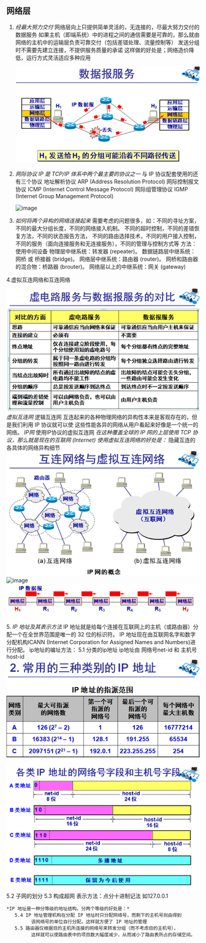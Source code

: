 ##  网络层
1. *经最大努力交付*
   网络层向上只提供简单灵活的，无连接的，尽最大努力交付的数据服务
   如果主机（即端系统）中的进程之间的通信需要是可靠的，那么就由网络的主机中的运输层负责可靠交付（包括差错处理、流量控制等）
   发送分组时不需要先建立连接，不提供服务质量的承诺
       这样做的好处是；网络造价降低，运行方式灵活适应多种应用
   
   ![image](https://github.com/liusiqincoder/picture/blob/master/%E7%BD%91%E7%BB%9C%E5%B1%82001.png)
   
2. *网际协议 IP 是 TCP/IP 体系中两个最主要的协议之一*
   与 IP 协议配套使用的还有三个协议
       地址解析协议 ARP
        (Address Resolution Protocol)
       网际控制报文协议 ICMP
       (Internet Control Message Protocol)
       网际组管理协议 IGMP
       (Internet Group Management Protocol)
       
    ![image](https://github.com/liusiqincoder/picture/blob/master/%E7%BD%91%E7%BB%9C%E5%B1%82003.png)
    
3. *如何将两个异构的网络连接起来*
    需要考虑的问题很多，如：不同的寻址方案，不同的最大分组长度，不同的网络接入机制。
                        不同的超时控制，不同的差错恢复方法，不同的状态报告方法，
                        不同的路由选择技术，不同的用户接入控制，不同的服务（面向连接服务和无连接服务），不同的管理与控制方式等
    方法：使用中间设备
            物理层中继系统：转发器 (repeater)。
            数据链路层中继系统：网桥 或 桥接器 (bridge)。
            网络层中继系统：路由器 (router)。
               网桥和路由器的混合物：桥路器 (brouter)。
            网络层以上的中继系统：网关 (gateway)
            
4.虚拟互连网络和互连网络

![image](https://github.com/liusiqincoder/picture/blob/master/%E7%BD%91%E7%BB%9C%E5%B1%82002.png)
    *虚拟互连网* 逻辑互连网  互连起来的各种物理网络的异构性本来是客观存在的，但是我们利用 IP 协议就可以使
               这些性能各异的网络从用户看起来好像是一个统一的网络。
       *IP网* 使用IP协议的虚拟互连网
       *在这种覆盖全球的 IP 网的上层使用 TCP 协议，那么就是现在的互联网 (Internet)*
       *使用虚拟互连网络的好处是：*  隐藏互连的各具体的网络异构细节
         ![image](https://github.com/liusiqincoder/picture/blob/master/%E7%BD%91%E7%BB%9C%E5%B1%82004.png)
         ![image](https://github.com/liusiqincoder/picture/blob/master/%E7%BD%91%E7%BB%9C%E5%B1%82005.png)
         ![image](https://github.com/liusiqincoder/picture/blob/master/%E7%BD%91%E7%BB%9C%E5%B1%82006.png)
5. *IP 地址及其表示方法* 
     IP 地址就是给每个连接在互联网上的主机（或路由器）分配一个在全世界范围是唯一的 32 位的标识符。
     IP 地址现在由互联网名字和数字分配机构ICANN (Internet Corporation for Assigned Names and Numbers)进行分配。 
   ip地址的编址方法：
         5.1 分类的ip地址
             ip地址由 网络号net-id  和  主机号host-id
         ![image](https://github.com/liusiqincoder/picture/blob/master/%E7%BD%91%E7%BB%9C%E5%B1%82008.png)
         ![image](https://github.com/liusiqincoder/picture/blob/master/%E7%BD%91%E7%BB%9C%E5%B1%8208.png)
         5.2 子网的划分
         5.3 构成超网
    表示方法：点分十进制记法 如127.0.0.1
    
    *IP 地址是一种分等级的地址结构。分两个等级的好处是：*
       5.4 IP 地址管理机构在分配 IP 地址时只分配网络号，而剩下的主机号则由得到
             该网络号的单位自行分配。这样就方便了 IP 地址的管理
       5.5 路由器仅根据目的主机所连接的网络号来转发分组（而不考虑目的主机号），
             这样就可以使路由表中的项目数大幅度减少，从而减小了路由表所占的存储空间。 

   

